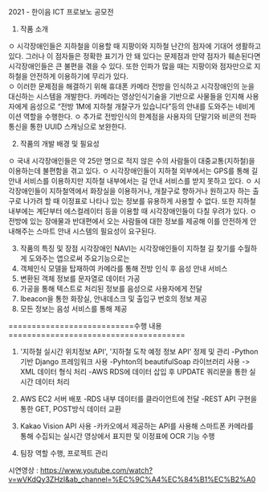 
2021 - 한이음 ICT 프로보노 공모전

1. 작품 소개 
 
 ㅇ 시각장애인들은 지하철을 이용할 때 지팡이와 지하철 난간의 점자에 기대어 생활하고 있다. 그러나 이 점자들은 정확한 표기가 안 돼 있다는 문제점과 만약 점자가 훼손된다면 시각장애인들은 큰 불편을 겪을 수 있다. 또한 인파가 많을 때는 지팡이와 점자만으로 지하철을 안전하게 이용하기에 무리가 있다.  
 ㅇ 이러한 문제점을 해결하기 위해 휴대폰 카메라 전방을 인식하고 시각장애인의 눈을 대신하는 시스템을 개발한다. 카메라는 영상인식기술을 기반으로 사물들을 인지해 사용자에게 음성으로 “전방 1M에 지하철 개찰구가 있습니다”등의 안내를 도와주는 네비게이션 역할을 수행한다.
 ㅇ 추가로 전방인식의 한계점을 사용자의 단말기와 비콘의 전파 통신을 통한 UUID 스캐닝으로 보완한다.


2. 작품의 개발 배경 및 필요성

ㅇ 국내 시각장애인들은 약 25만 명으로 적지 않은 수의 사람들이 대중교통(지하철)을 이용하는데 불편함을 겪고 있다.
 ㅇ 시각장애인들이 지하철 외부에서는 GPS를 통해 길 안내 서비스를 이용하지만 
지하철 내부에서는 길 안내 서비스를 받지 못하고 있다.
 ㅇ 시각장애인들이 지하철역에서 화장실을 이용하거나, 개찰구로 향하거나 원하고자 하는 출구로 나가려 할 때 이정표로 나타나 있는 정보를 유용하게 사용할 수 없다. 
또한 지하철 내부에는 계단부터 에스컬레이터 등을 이용할 때 시각장애인들이 다칠 우려가 있다.
ㅇ 전방에 있는 장애물과 반대편에서 오는 사람들에 대한 정보를 제공해 이를 안전하게 안내해주는 스마트 안내 시스템의 필요성이 요구된다.

3. 작품의 특징 및 장점
 시각장애인 NAVI는 시각장애인들이 지하철 길 찾기를 수월하게 도와주는 앱으로써 주요기능으로는 
1. 객체인식 모델을 탑재하여 카메라를 통해 전방 인식 후 음성 안내 서비스 
2. 변환된 객체 정보를 문자열로 데이터 가공
3. 가공을 통해 텍스트로 처리된 정보를 음성으로 사용자에게 전달
4. Ibeacon을 통한 화장실, 안내데스크 및 출입구 번호의 정보 제공
5. 모든 정보는 음성 서비스를 통해 제공

===========================수행 내용======================================

1. '지하철 실시간 위치정보 API', '지하철 도착 예정 정보 API' 정제 및 관리
-Python 기반 Django 프레임워크 사용
-Pyhton의 beautifulSoap 라이브러리 사용 -> XML 데이터 형식 처리
-AWS RDS에 데이터 삽입 후 UPDATE 쿼리문을 통한 실시간 데이터 처리

2. AWS EC2 서버 배포
-RDS 내부 데이터를 클라이언트에 전달
-REST API 구현을 통한 GET, POST방식 데이터 교환

3. Kakao Vision API 사용
-카카오에서 제공하는 API를 사용해 스마트폰 카메라를 통해 수집되는 실시간 영상에서
표지판 및 이정표에 OCR 기능 수행

4. 팀장 역할 수행, 프로젝트 관리




시연영상 : https://www.youtube.com/watch?v=wVKdQy3ZHzI&ab_channel=%EC%9C%A4%EC%84%B1%EC%B2%A0

